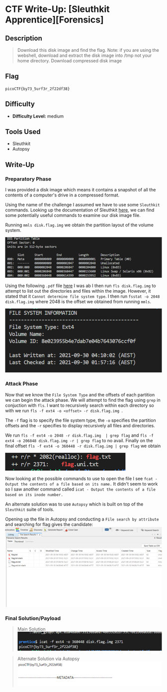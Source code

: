 # CTF Write-Up: [Sleuthkit Apprentice][Forensics]

## Description
> Download this disk image and find the flag.
Note: if you are using the webshell, download and extract the disk image into /tmp not your home directory.
Download compressed disk image
## Flag
`picoCTF{by73_5urf3r_2f22df38}`

## Difficulty
- **Difficulty Level:** medium

## Tools Used
- Sleuthkit
- Autopsy
## Write-Up

### Preparatory Phase
I was provided a disk image which means it contains a snapshot of all the contents of a computer's drive in a compressed format. 

Using the name of the challenge I assumed we have to use some `Sleuthkit` commands. Looking up the documentation of Sleuthkit [here](https://wiki.sleuthkit.org/index.php?title=The_Sleuth_Kit_commands), we can find some potentially useful commands to examine our disk image file.

Running `mmls disk.flag.img` we obtain the partition layout of the volume system. 

![alt text](images/image.png)

Using the following `.pdf` file [here](https://gurramvinayiiit.wordpress.com/wp-content/uploads/2016/11/introduciton-tothe-sleuthkit.pdf) I was ab
I then run `fls disk.flag.img` to attempt to list out the directories and files within the image. However, it stated that it `Cannot determine file system type`. I then run `fsstat -o 2048 disk.flag.img` where 2048 is the offset we obtained from running `mmls`. 

![alt text](images/image-1.png)


### Attack Phase
Now that we know the `File System Type` and the offsets of each partition we can begin the attack phase. We will attempt to find the flag using `grep` in conjuction with `fls`. I want to recursively search within each directory so with we run `fls -f ext4 -o <offset> -r disk.flag.img `. 

The `-f` flag is to specify the file system type, the `-o` specifies the partition offsets and the `-r` specifies to display recursively all files and directories. 

We run `fls -f ext4 -o 2048 -r disk.flag.img  | grep flag` and `fls -f ext4 -o 206848 disk.flag.img -r | grep flag` to no avail. Finally on the final offset `fls -f ext4 -o 360448 -r disk.flag.img | grep flag` we obtain

 ![alt text](images/image-2.png)

Now looking at the possible commands to use to open the file I see `fcat - Output the contents of a file based on its name.` It didn't seem to work so I saw another command called `icat - Output the contents of a file based on its inode number.`

An alternate solution was to use `Autopsy` which is built on top of the `Sleuthkit` suite of tools. 

Opening up the file in Autopsy and conducting a `File search by attribute` and searching for flag gives the candidate: 
![alt text](images/image-3.png)
### Final Solution/Payload
> Main Solution
![alt text](images/image-5.png)

> Alternate Solution via Autopsy
![alt text](images/image-4.png)



